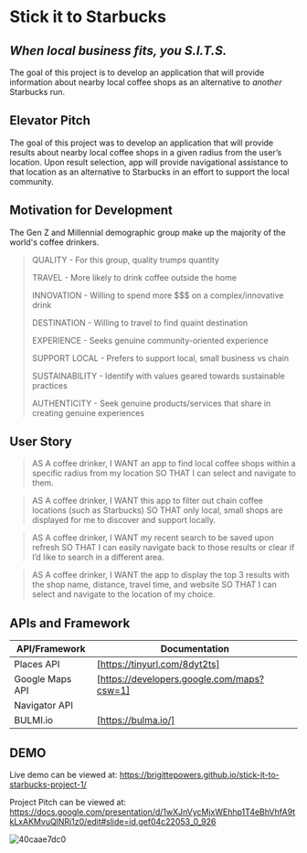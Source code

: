 # Stick it to Starbucks
## _When local business fits, you S.I.T.S._


The goal of this project is to develop an application that
will provide information about nearby local coffee shops as an
alternative to _another_ Starbucks run.


## Elevator Pitch

The goal of this project was to develop an application that will provide 
results about nearby local coffee shops in a given radius from the user’s 
location. Upon result selection, app will provide navigational assistance 
to that location as an alternative to Starbucks in an effort to support 
the local community.


## Motivation for Development
The Gen Z and Millennial demographic group make up the majority
of the world's coffee drinkers.

> QUALITY - For this group, quality trumps quantity
> 
> TRAVEL - More likely to drink coffee outside the home
> 
> INNOVATION - Willing to spend more $$$ on a complex/innovative drink
> 
> DESTINATION - Willing to travel to find quaint destination
> 
> EXPERIENCE - Seeks genuine community-oriented experience
> 
> SUPPORT LOCAL - Prefers to support local, small business vs chain
> 
> SUSTAINABILITY - Identify with values geared towards sustainable practices 
> 
> AUTHENTICITY - Seek genuine products/services that share in creating genuine experiences
> 


## User Story

> AS A coffee drinker, I WANT an app to find local coffee shops within a 
specific radius from my location SO THAT I can select and navigate to them.

> AS A coffee drinker, I WANT this app to filter out chain coffee locations 
(such as Starbucks) SO THAT only local, small shops are displayed for me to 
discover and support locally.

> AS A coffee drinker, I WANT my recent search to be saved upon refresh 
SO THAT I can easily navigate back to those results or clear if I’d 
like to search in a different area.

> AS A coffee drinker, I WANT the app to display the top 3 results with 
the shop name, distance, travel time, and website SO THAT I can select 
and navigate to the location of my choice. 


## APIs and Framework
| API/Framework | Documentation |
| ------ | ------ |
| Places API | [https://tinyurl.com/8dyt2ts] | 
| Google Maps API | [https://developers.google.com/maps?csw=1] |
| Navigator API | |
| BULMI.io | [https://bulma.io/] |

## DEMO
Live demo can be viewed at: https://brigittepowers.github.io/stick-it-to-starbucks-project-1/

Project Pitch can be viewed at: https://docs.google.com/presentation/d/1wXJnVycMjxWEhhp1T4eBhVhfA9tkLxAKMvuQlNRj1z0/edit#slide=id.gef04c22053_0_926

![40caae7dc0](https://user-images.githubusercontent.com/86506686/133175192-2ec1c112-3f0b-4bd9-be2d-ea04cc90c6db.jpg)

